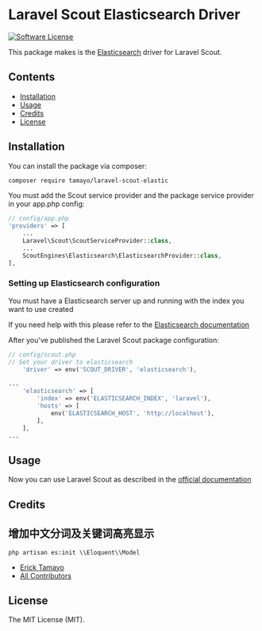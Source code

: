 # Laravel Scout Elasticsearch Driver

[![Software License](https://img.shields.io/badge/license-MIT-brightgreen.svg?style=flat-square)](LICENSE.md)

This package makes is the [Elasticsearch](https://www.elastic.co/products/elasticsearch) driver for Laravel Scout.

## Contents

- [Installation](#installation)
- [Usage](#usage)
- [Credits](#credits)
- [License](#license)

## Installation

You can install the package via composer:

``` bash
composer require tamayo/laravel-scout-elastic
```

You must add the Scout service provider and the package service provider in your app.php config:

```php
// config/app.php
'providers' => [
    ...
    Laravel\Scout\ScoutServiceProvider::class,
    ...
    ScoutEngines\Elasticsearch\ElasticsearchProvider::class,
],
```

### Setting up Elasticsearch configuration
You must have a Elasticsearch server up and running with the index you want to use created

If you need help with this please refer to the [Elasticsearch documentation](https://www.elastic.co/guide/en/elasticsearch/reference/current/index.html)

After you've published the Laravel Scout package configuration:

```php
// config/scout.php
// Set your driver to elasticsearch
    'driver' => env('SCOUT_DRIVER', 'elasticsearch'),

...
    'elasticsearch' => [
        'index' => env('ELASTICSEARCH_INDEX', 'laravel'),
        'hosts' => [
            env('ELASTICSEARCH_HOST', 'http://localhost'),
        ],
    ],
...
```

## Usage

Now you can use Laravel Scout as described in the [official documentation](https://laravel.com/docs/5.3/scout)
## Credits

## 增加中文分词及关键词高亮显示
```
php artisan es:init \\Eloquent\\Model

```

- [Erick Tamayo](https://github.com/ericktamayo)
- [All Contributors](../../contributors)

## License

The MIT License (MIT).
